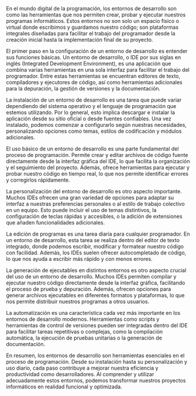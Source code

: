 En el mundo digital de la programación, los entornos de desarrollo son como las herramientas que nos permiten crear, probar y ejecutar nuestros programas informáticos. Estos entornos no son solo un espacio físico o virtual donde escribimos y guardamos nuestro código; son plataformas integrales diseñadas para facilitar el trabajo del programador desde la creación inicial hasta la implementación final de su proyecto.

El primer paso en la configuración de un entorno de desarrollo es entender sus funciones básicas. Un entorno de desarrollo, o IDE por sus siglas en inglés (Integrated Development Environment), es una aplicación que combina varias herramientas en una sola interfaz para facilitar el trabajo del programador. Entre estas herramientas se encuentran editores de texto, compiladores y ejecutores de código, así como herramientas adicionales para la depuración, la gestión de versiones y la documentación.

La instalación de un entorno de desarrollo es una tarea que puede variar dependiendo del sistema operativo y el lenguaje de programación que estemos utilizando. Por lo general, esto implica descargar e instalar la aplicación desde su sitio oficial o desde fuentes confiables. Una vez instalado, podemos comenzar a configurarlo según nuestras necesidades, personalizando opciones como temas, estilos de codificación y módulos adicionales.

El uso básico de un entorno de desarrollo es una parte fundamental del proceso de programación. Permite crear y editar archivos de código fuente directamente desde la interfaz gráfica del IDE, lo que facilita la organización y el seguimiento del proyecto. Además, ofrece herramientas para ejecutar y probar nuestro código en tiempo real, lo que nos permite identificar errores y corregirlos rápidamente.

La personalización del entorno de desarrollo es otro aspecto importante. Muchos IDEs ofrecen una gran variedad de opciones para adaptar su interfaz a nuestras preferencias personales o al estilo de trabajo colectivo en un equipo. Esto puede incluir el uso de temas distintivos, la configuración de teclas rápidas y accesibles, o la adición de extensiones que añaden funcionalidades adicionales.

La edición de programas es una tarea diaria para cualquier programador. En un entorno de desarrollo, esta tarea se realiza dentro del editor de texto integrado, donde podemos escribir, modificar y formatear nuestro código con facilidad. Además, los IDEs suelen ofrecer autocompletado de código, lo que nos ayuda a escribir más rápido y con menos errores.

La generación de ejecutables en distintos entornos es otro aspecto crucial del uso de un entorno de desarrollo. Muchos IDEs permiten compilar y ejecutar nuestro código directamente desde la interfaz gráfica, facilitando el proceso de prueba y depuración. Además, ofrecen opciones para generar archivos ejecutables en diferentes formatos y plataformas, lo que nos permite distribuir nuestros programas a otros usuarios.

La automatización es una característica cada vez más importante en los entornos de desarrollo modernos. Herramientas como scripts y herramientas de control de versiones pueden ser integradas dentro del IDE para facilitar tareas repetitivas o complejas, como la compilación automática, la ejecución de pruebas unitarias o la generación de documentación.

En resumen, los entornos de desarrollo son herramientas esenciales en el proceso de programación. Desde su instalación hasta su personalización y uso diario, cada paso contribuye a mejorar nuestra eficiencia y productividad como desarrolladores. Al comprender y utilizar adecuadamente estos entornos, podemos transformar nuestros proyectos informáticos en realidad funcional y optimizada.
